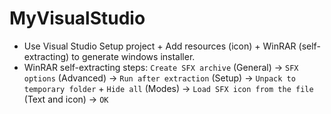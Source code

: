 # MyVisualStudio

- Use Visual Studio Setup project + Add resources (icon) + WinRAR (self-extracting) to generate windows installer.
- WinRAR self-extracting steps: `Create SFX archive` (General) -> `SFX options` (Advanced) -> `Run after extraction` (Setup) -> `Unpack to temporary folder` + `Hide all` (Modes) -> `Load SFX icon from the file` (Text and icon) -> `OK `
